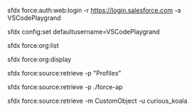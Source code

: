 
sfdx force:auth:web:login -r https://login.salesforce.com -a VSCodePlaygrand

sfdx config:set defaultusername=VSCodePlaygrand

sfdx force:org:list

sfdx force:org:display

sfdx force:source:retrieve -p "Profiles" 

sfdx force:source:retrieve -p ./force-ap

sfdx force:source:retrieve -m CustomObject -u curious_koala